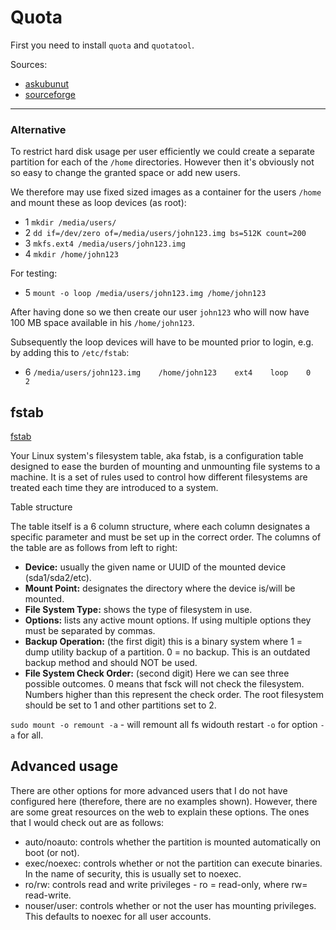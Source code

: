 


# Quota

First you need to install `quota` and `quotatool`. 


Sources:


* [askubunut](https://askubuntu.com/questions/33328/how-can-i-limit-disk-space-usage-for-one-user)
* [sourceforge](http://souptonuts.sourceforge.net/quota_tutorial.html)

---


### Alternative

To restrict hard disk usage per user efficiently we could create a separate partition for each of the `/home` directories. However then it's obviously not so easy to change the granted space or add new users.

We therefore may use fixed sized images as a container for the users `/home` and mount these as loop devices (as root):

* 1 `mkdir /media/users/`
* 2 `dd if=/dev/zero of=/media/users/john123.img bs=512K count=200`
* 3 `mkfs.ext4 /media/users/john123.img`
* 4 `mkdir /home/john123`

For testing:

* 5 `mount -o loop /media/users/john123.img /home/john123`

After having done so we then create our user `john123` who will now have 100 MB space available in his `/home/john123`.

Subsequently the loop devices will have to be mounted prior to login, e.g. by adding this to `/etc/fstab`:

* 6 `/media/users/john123.img    /home/john123    ext4    loop    0    2`


## fstab

[fstab](/topics1/fstab.md)

Your Linux system's filesystem table, aka fstab, is a configuration table designed to ease the burden of mounting and unmounting file systems to a machine. It is a set of rules used to control how different filesystems are treated each time they are introduced to a system.

Table structure

The table itself is a 6 column structure, where each column designates a specific parameter and must be set up in the correct order. The columns of the table are as follows from left to right: 

* **Device:** usually the given name or UUID of the mounted device (sda1/sda2/etc).
* **Mount Point:** designates the directory where the device is/will be mounted. 
* **File System Type:** shows the type of filesystem in use. 
* **Options:** lists any active mount options. If using multiple options they must be separated by commas. 
* **Backup Operation:** (the first digit) this is a binary system where 1 = dump utility backup of a partition. 0 = no backup. This is an outdated backup method and should NOT be used. 
* **File System Check Order:** (second digit) Here we can see three possible outcomes.  0 means that fsck will not check the filesystem. Numbers higher than this represent the check order. The root filesystem should be set to 1 and other partitions set to 2. 

`sudo mount -o remount -a` - will remount all fs widouth restart `-o` for option `-a` for all.



## Advanced usage

There are other options for more advanced users that I do not have configured here (therefore, there are no examples shown). However, there are some great resources on the web to explain these options. The ones that I would check out are as follows:

* auto/noauto: controls whether the partition is mounted automatically on boot (or not).
* exec/noexec: controls whether or not the partition can execute binaries. In the name of security, this is usually set to noexec.
* ro/rw: controls read and write privileges - ro = read-only, where rw= read-write.
* nouser/user: controls whether or not the user has mounting privileges. This defaults to noexec for all user accounts.
